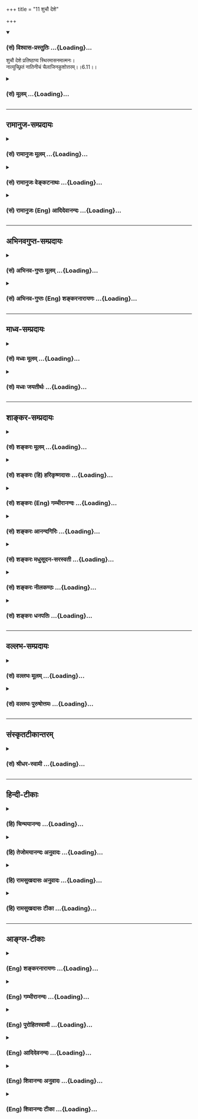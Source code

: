 +++
title = "11 शुचौ देशे"

+++
<div class="js_include" newlevelforh1="3" title="(सं) विश्वास-प्रस्तुतिः" unfilled url="/purANam/mahAbhAratam/06-bhIShma-parva/02-bhagavad-gItA-parva/saMskRtam/vishvAsa-prastutiH/06_Atma-saMyama-yogaH_a/11_shuchau_deshe.md">
<details open><summary><h3>(सं) विश्वास-प्रस्तुतिः ...{Loading}...</h3></summary>

शुचौ देशे प्रतिष्ठाप्य स्थिरमासनमात्मनः।  
नात्युच्छ्रितं नातिनीचं चैलाजिनकुशोत्तरम्।।6.11।।
</details>
</div>
<div class="js_include collapsed" newlevelforh1="3" title="(सं) मूलम्" unfilled url="/purANam/mahAbhAratam/06-bhIShma-parva/02-bhagavad-gItA-parva/saMskRtam/mUlam/06_Atma-saMyama-yogaH_a/11_shuchau_deshe.md">
<details><summary><h3>(सं) मूलम् ...{Loading}...</h3></summary>

शुचौ देशे प्रतिष्ठाप्य स्थिरमासनमात्मनः।  
नात्युच्छ्रितं नातिनीचं चैलाजिनकुशोत्तरम्।।6.11।।
</details>
</div>


_________________
## रामानुज-सम्प्रदायः
<div class="js_include collapsed" newlevelforh1="3" title="(सं) रामानुजः मूलम्" unfilled url="/purANam/mahAbhAratam/06-bhIShma-parva/02-bhagavad-gItA-parva/saMskRtam/rAmAnujaH/mUlam/06_Atma-saMyama-yogaH_a/11_shuchau_deshe.md">
<details><summary><h3>(सं) रामानुजः मूलम् ...{Loading}...</h3></summary>

।।6.11।।**शुचौ देशे** अशुचिभिः पुरुषैः अनधिष्ठिते अपरिगृहीते च अशुचिभिः
वस्तुभिः अस्पृष्टे च पवित्रीभूते देशे दार्वादिनिर्मितं **नात्युच्छ्रितं
नातिनीचं चैलाजिनकुशोत्तरम् आसनं प्रतिष्ठाय** तस्मिन् मनःप्रसादकरे
सापाश्रये **उपविश्य** योगैकाग्रम् अव्याकुलम् **मनः कृत्वा
यतचित्तेन्द्रियक्रियः** सर्वात्मना उपसंहृतचित्तेन्द्रियक्रियः
**आत्मविशुद्धये** बन्धविमुक्तये **योगं यु़ञ्ज्यात्** आत्मावलोकनं
कुर्वीत।

</details>
</div>
<div class="js_include collapsed" newlevelforh1="3" title="(सं) रामानुजः वेङ्कटनाथः" unfilled url="/purANam/mahAbhAratam/06-bhIShma-parva/02-bhagavad-gItA-parva/saMskRtam/rAmAnujaH/venkaTanAthaH/06_Atma-saMyama-yogaH_a/11_shuchau_deshe.md">
<details><summary><h3>(सं) रामानुजः वेङ्कटनाथः ...{Loading}...</h3></summary>

  
  
।।6.11।। बाह्योपकरणनियममाह शुचौ देश इत्यादिना। शुचिशब्दः
सङ्कोचकाभावात्संसर्गजं स्वाभाविकं चाशुचित्वं
निवर्तयतीत्यभिप्रायेणाहअशुचिभिरिति। अशुचयः पुरुषाः
पाषण्डिपतितादयः। अनधिष्ठिते अपरिगृहीते चेति अधिष्ठानं परकीयेषु
निर्वाहकत्वादिरूपेण संसर्गः परिग्रहः स्वकीयत्वाभिमानः तदुभयवर्जिते।
शुचिशब्दः शास्त्रान्तरोक्तं शोधकत्वमपि लक्षयतीत्यभिप्रायेणोक्तंपवित्रभूत
इति। च्विप्रत्ययरहितप्रयोगात् स्वतश्शुद्धिरुक्तानात्युच्छ्रितं नातिनीचं
इत्यादिदृष्टसौकर्यार्थम्। स्थिरत्वे हेतुर्दार्वादिनिर्मितत्वम् तस्य
कठिनत्वान्मृदुत्वार्थं चेलम् तत्रापि निस्तरङ्गत्वार्थं शुद्ध्यर्थं
चाजिनम् सर्वस्योपरि शुद्ध्यर्थं सत्वोन्मेषार्थं च
कुशाः। कुशाजिनचेलोत्तरम् इति कश्चिद्भाष्यपाठः
तथासत्युत्तरोत्तरमार्दवसिद्ध्यर्थमुक्तमिति मन्तव्यम्। विपरीतोऽत्र
क्रमश्चेलादीनाम् इति चशाङ्करम्।
केचित्त्वव्यवस्थितक्रमत्वमूचुः। प्रतिष्ठाप्य दृढं स्थापयित्वा। तत्रासन
उपविश्येत्यन्वयव्यक्त्यर्थंतस्मिन्नित्यादिकमुक्तम्। उक्तानां
शुचिदेशादीनां दृष्टादृष्टद्वारा योगोपयोगं दर्शयितुंमनःप्रसादकर
इत्युक्तम्। सापाश्रय उपविश्येति। अन्यथा पाश्चात्यधारणप्रयत्नः समाधिविरोधी
स्यादिति भावः। उपविश्य न तु तिष्ठञ्च्छयानो वा। तथा च सूत्रम्आसीनः
सम्भवात् ब्र.सू.4।1।7 इति। स्थानशयनयोश्च आयासनिद्रादिप्रसङ्गेन योगो न
सम्भवेत्। तत्रैकाग्रं इत्यन्वयभ्रमव्युदासाययोगैकाग्रमित्युक्तम्।
विरुद्धान्यवृत्तेरेतद्वृत्तिप्रधानत्वमिहैकाग्रत्वम्। अव्याकुलमेकाग्रम्
इति केषुचिद्भाष्यकोषेषु पाठः आत्मावलोकनोन्मुखं कृत्वेत्यर्थः। सार्वभौमो
हि चित्तस्य वृत्तिनिरोधो योगतया योगशास्त्रेऽभिहित इत्यभिप्रायेण
सर्वात्मनोपसंहृतचित्तेन्द्रियक्रिय इत्युक्तम्। चित्तमिह चिन्तावृत्तिः
इन्द्रियाणि च बाह्यानिएकाग्रं मनः कृत्वा इति वचनात् बाह्यविषयेभ्य
एवायमुपसंहारः अन्यथाऽऽत्मावलोकनमपि न स्यात्। एतेनमनसो निश्शेषवृत्तिविलयो
योगः इति वदन्तो निरस्ताः। शुद्धान्तःकरणस्य साक्षात्कारसाध्या
ह्यात्मविशुद्धिर्मोक्ष एवेत्यभिप्रायेणबन्धनिवृत्तय
इत्युक्तम्। अशुद्धास्ते समस्तास्तु देवाद्याः कर्मयोनयः वि.पु.6।7।77 इति
कर्मबन्धो ह्यात्मनामशुद्धिरुच्यते। योगं युञ्जीत इत्येतत्ओदनपाकं पचति
इतिवदित्यभिप्रायेणआत्मावलोकनं कुर्वीतेत्युक्तम्।

</details>
</div>
<div class="js_include collapsed" newlevelforh1="3" title="(सं) रामानुजः (Eng) आदिदेवानन्दः" unfilled url="/purANam/mahAbhAratam/06-bhIShma-parva/02-bhagavad-gItA-parva/saMskRtam/rAmAnujaH/english/AdidevAnandaH/06_Atma-saMyama-yogaH_a/11_shuchau_deshe.md">
<details><summary><h3>(सं) रामानुजः (Eng) आदिदेवानन्दः ...{Loading}...</h3></summary>

6.11 - 6.12 'In a clean spot,' i.e., in a spot pure in itself, not owned
or controlled by impure persons and untouched by impure things; having
'established a firm seat,' a seat made of wood or similar material,
which is neither too high nor too low; which is covered with cloth,
deer-skin and Kusa grass in the reverse order; seated on it in a way
which promotes the serenity of mind; having the mind concentrated on
Yoga; and holding the activities of the mind and senses in check in all
ways - he should practise 'Yoga', i.e., practise the vision of the self
for 'the purification of the self,' i.e., to end his bondage.

</details>
</div>


_________________
## अभिनवगुप्त-सम्प्रदायः
<div class="js_include collapsed" newlevelforh1="3" title="(सं) अभिनव-गुप्तः मूलम्" unfilled url="/purANam/mahAbhAratam/06-bhIShma-parva/02-bhagavad-gItA-parva/saMskRtam/abhinava-guptaH/mUlam/06_Atma-saMyama-yogaH_a/11_shuchau_deshe.md">
<details><summary><h3>(सं) अभिनव-गुप्तः मूलम् ...{Loading}...</h3></summary>

।।6.10 6.15।। ननु जितात्मनः इत्युक्तम् तत्कथं तज्जय इत्याशङ्क्य
आरुरुक्षोः कश्चिदुपायः कायसमत्वादिकः +++(SN कायसमुद्धारकः)+++ चित्तसंयम
उपदिश्यते योगीत्यादि अधिगच्छतीत्यन्तम्। आत्मानं च चित्तं च युञ्जीत
एकाग्रीकुर्यात्। सततमिति न परिमितं कालम्। एकाकित्वादिषु सत्सु
एतद्युज्यते +++(N युञ्जीत)+++ नान्यथा। आसनस्थैर्यात् कालस्थैर्ये +++(S
कालस्थैर्यम्)+++ चित्तस्थैर्यम्। चित्तक्रियाः संकल्पात्मनः
अन्याश्चेन्द्रियक्रिया येन यताः नियमं नीताः। धारयन् यत्नेन।
नासिकाग्रस्यावलोकने सति दिशामनवलोकनम्। मत्परमतया युक्त आसीत +++(N आसीत्)+++
इत्यर्थः +++(S omits इत्यर्थः)+++। एवमात्मानं युञ्जतः समादधतः शान्तिर्जायते
यस्यां संस्थापर्यन्तकाष्ठा मत्प्राप्तिः +++(K प्राप्तिर्योगोऽस्तीति)+++।

</details>
</div>
<div class="js_include collapsed" newlevelforh1="3" title="(सं) अभिनव-गुप्तः (Eng) शङ्करनारायणः" unfilled url="/purANam/mahAbhAratam/06-bhIShma-parva/02-bhagavad-gItA-parva/saMskRtam/abhinava-guptaH/english/shankaranArAyaNaH/06_Atma-saMyama-yogaH_a/11_shuchau_deshe.md">
<details><summary><h3>(सं) अभिनव-गुप्तः (Eng) शङ्करनारायणः ...{Loading}...</h3></summary>

6.11 See Comment under 6.15

</details>
</div>


_________________
## माध्व-सम्प्रदायः
<div class="js_include collapsed" newlevelforh1="3" title="(सं) मध्वः मूलम्" unfilled url="/purANam/mahAbhAratam/06-bhIShma-parva/02-bhagavad-gItA-parva/saMskRtam/madhvaH/mUlam/06_Atma-saMyama-yogaH_a/11_shuchau_deshe.md">
<details><summary><h3>(सं) मध्वः मूलम् ...{Loading}...</h3></summary>

।।6.10 6.11।। समाधियोगप्रकारमाह योगं युञ्जीतेत्यादिना इति। युञ्जीत
समाधियोगयुक्तं कुर्यात्। आत्मानं मनः।

</details>
</div>
<div class="js_include collapsed" newlevelforh1="3" title="(सं) मध्वः जयतीर्थः" unfilled url="/purANam/mahAbhAratam/06-bhIShma-parva/02-bhagavad-gItA-parva/saMskRtam/madhvaH/jayatIrthaH/06_Atma-saMyama-yogaH_a/11_shuchau_deshe.md">
<details><summary><h3>(सं) मध्वः जयतीर्थः ...{Loading}...</h3></summary>

।।6.10 6.11।। ननुउद्धरेत् 6।5 इत्यनेनैव योगो विहितः तत्किं पुनर्विधीयते
इत्यत आह **समाधी**ति। प्रकारकथनाय विध्यनुवाद इत्यर्थः। युञ्जीत इति
योगमात्रमुच्यते तत्कथं समाधीत्युक्तं इत्यत आह **युञ्जीते**ति।
सामान्यशब्दोऽपि प्रकरणाद्विशेषेऽवतिष्ठते इत्यर्थः। आत्मशब्दस्यात्र
विवक्षितमर्थमाह **आत्मानमि**ति।

</details>
</div>


_________________
## शाङ्कर-सम्प्रदायः
<div class="js_include collapsed" newlevelforh1="3" title="(सं) शङ्करः मूलम्" unfilled url="/purANam/mahAbhAratam/06-bhIShma-parva/02-bhagavad-gItA-parva/saMskRtam/shankaraH/mUlam/06_Atma-saMyama-yogaH_a/11_shuchau_deshe.md">
<details><summary><h3>(सं) शङ्करः मूलम् ...{Loading}...</h3></summary>

।।6.11।। **शुचौ** शुद्धे विविक्ते स्वभावतः संस्कारतो वा **देशे** स्थाने
**प्रतिष्ठाप्य स्थिरम्** अचलम् **आत्मनः आसनं नात्युच्छ्रितं**
नातीवउच्छ्रितं न अपि **अतिनीचम्** तच्च **चैलाजिनकुशोत्तरं** चैलम् अजिनं
कुशाश्च उत्तरे यस्मिन् आसने तत् आसनं चैलाजिनकुशोत्तरम्।
पाठक्रमाद्विपरीतः अत्र क्रमः चैलादीनाम्।। प्रतिष्ठाप्य किम्

</details>
</div>
<div class="js_include collapsed" newlevelforh1="3" title="(सं) शङ्करः (हि) हरिकृष्णदासः" unfilled url="/purANam/mahAbhAratam/06-bhIShma-parva/02-bhagavad-gItA-parva/saMskRtam/shankaraH/hindI/harikRShNadAsaH/06_Atma-saMyama-yogaH_a/11_shuchau_deshe.md">
<details><summary><h3>(सं) शङ्करः (हि) हरिकृष्णदासः ...{Loading}...</h3></summary>

।।6.11।। योगाभ्यास करनेवालेके लिये योगके साधनरूप आसन आहार और विहार आदिका
नियम बतलाना उचित है एवं योगको प्राप्त हुए पुरुषका लक्षण और उसका फल आदि
भी कहना चाहिये। इसलिये अब ( यह प्रकरण ) आरम्भ किया जाता है। उसमें पहले
आसनका ही वर्णन करते हैं शुद्ध स्थानमें अर्थात् जो स्वभावसे अथवा
झाड़नेबुहारने आदि संस्कारोंसे साफ किया हुआ पवित्र और एकान्त स्थान हो
उसमें अपने आसनको जो न अति ऊँचा हो और न अति नीचा हो और जिसपर क्रमसे
वस्त्र मृगचर्म और कुशा बिछाये गये हों अविचलभावसे स्थापन करके। यहाँ
पाठक्रमसे उन वस्त्रादिका क्रम उलटा समझना चाहिये अर्थात् पहले कुशा उसपर
मृगचर्म और फिर उसपर वस्त्र बिछावे।

</details>
</div>
<div class="js_include collapsed" newlevelforh1="3" title="(सं) शङ्करः (Eng) गम्भीरानन्दः" unfilled url="/purANam/mahAbhAratam/06-bhIShma-parva/02-bhagavad-gItA-parva/saMskRtam/shankaraH/english/gambhIrAnandaH/06_Atma-saMyama-yogaH_a/11_shuchau_deshe.md">
<details><summary><h3>(सं) शङ्करः (Eng) गम्भीरानन्दः ...{Loading}...</h3></summary>

6.11 See Commentary under 6.12

</details>
</div>
<div class="js_include collapsed" newlevelforh1="3" title="(सं) शङ्करः आनन्दगिरिः" unfilled url="/purANam/mahAbhAratam/06-bhIShma-parva/02-bhagavad-gItA-parva/saMskRtam/shankaraH/AnandagiriH/06_Atma-saMyama-yogaH_a/11_shuchau_deshe.md">
<details><summary><h3>(सं) शङ्करः आनन्दगिरिः ...{Loading}...</h3></summary>

।।6.11।। योगं योगाङ्गानि चोपदिश्योत्तरसंदर्भस्य तात्पर्यमाह **अथेति।**
योगस्वरूपकतिपयतदङ्गप्रदर्शनानन्तर्यमथशब्दार्थः। विहारादीनामित्यादिशब्देन
यथोक्तासनादिगतावान्तरभेदग्रहणम्। तत्फलादि चेत्यादिशब्देन
योगफलसम्यग्ज्ञानं च तत्फलं कैवल्यं ततो
भ्रष्टस्यात्यन्तिकविनष्टत्वमित्यादि गृह्यते। एवं समुदायतात्पर्ये दर्शिते
किमासीनः शयानस्तिष्ठन्गच्छन्कुर्वन्वा
युञ्जीतेत्यपेक्षायामनन्तरश्लोकतात्पर्यमाह **तत्रेति।** निर्धारणे सप्तमी।
प्रथमं योगानुष्ठानस्य प्रधानम्असीनः संभवात् इति न्यायादिति यावत्।
विविक्तत्वं द्वेधा विभजते **स्वभावत इति।** आसनस्यास्थैर्ये तत्रोपविश्य
योगमनुतिष्ठतः समाधानायोगाद्योगासिद्धिरित्यभिसंधाय विशिनष्टि
**अचलनमिति।** आस्यतेऽस्मिन्निति व्युत्पत्तिमनुसृत्याह **आसनमिति।** आत्मन
इति परकीयासनव्युदासार्थं पतनभयपरिहारार्थं नात्युच्चमित्युक्तं
नाप्यतिनीचमिति भूतलपाषाणादिसंश्लेषे
वातक्षोभाग्निमान्द्यादिसंभावितदोषनिरासार्थं चैलं वस्त्रमजिनं चर्म पशूनां
तच्च मृगस्य कुशा दर्भास्ते चोत्तरे यस्मिन्नुपरिष्टादारभ्य तत्तथोक्तम्।
प्रथमं चैलं ततोऽजिनं ततश्च कुशा इति प्रतिपन्नपाठक्रममापातिकं
क्रममतिक्रम्यादौ कुशास्ततोऽजिनं ततश्चैलमिति क्रमं विवक्षित्वाह
**विपरीतोऽवेति।**

</details>
</div>
<div class="js_include collapsed" newlevelforh1="3" title="(सं) शङ्करः मधुसूदन-सरस्वती" unfilled url="/purANam/mahAbhAratam/06-bhIShma-parva/02-bhagavad-gItA-parva/saMskRtam/shankaraH/madhusUdana-sarasvatI/06_Atma-saMyama-yogaH_a/11_shuchau_deshe.md">
<details><summary><h3>(सं) शङ्करः मधुसूदन-सरस्वती ...{Loading}...</h3></summary>

।।6.11।। तत्रासननियमं दर्शयन्नाह द्वाभ्याम् शुचौ स्वभावतः संस्कारतो वा
शुद्धे जनसमुदायरहित निर्भये गङ्गातटगुहादौ देशे समे स्थाने प्रतिष्ठाप्य
स्थिरं निश्चलं नात्युच्छ्रितं नात्युच्चं नाप्यतिनीचं चैलाजिनकुशोत्तरं
चैलं मृदु वस्त्रं अजिनं व्याघ्रादिचर्म ते कुशेभ्य उत्तरे उपरितने
यस्मिंस्तत् आस्यतऽस्मिन्नित्यासनं कुशमयबृस्युपरि मृदुचर्म तदुपरि
मृदुवस्त्ररूपमित्यर्थः। तथाचाह भगवान्पतञ्जलिःस्थिरसुखमासनम् इति। आत्मन
इति परासनव्यावृत्त्यर्थं तस्यापि परेच्छानियमाभावेन योगविक्षेपकरत्वात्।

</details>
</div>
<div class="js_include collapsed" newlevelforh1="3" title="(सं) शङ्करः नीलकण्ठः" unfilled url="/purANam/mahAbhAratam/06-bhIShma-parva/02-bhagavad-gItA-parva/saMskRtam/shankaraH/nIlakaNThaH/06_Atma-saMyama-yogaH_a/11_shuchau_deshe.md">
<details><summary><h3>(सं) शङ्करः नीलकण्ठः ...{Loading}...</h3></summary>

।।6.11।। योगं युञ्जीतेत्युक्तं तत्कथमित्याकाङ्क्षायां
तदङ्गान्यासनादीन्याह **शुचौ देशे इत्यादिना।** शुचौ स्वभावतः संस्कारतो वा
पुण्ये देशे स्थाने प्रतिष्ठाप्य सुस्थितं कृत्वा स्थिरं निश्चलं
आस्तेऽस्मिन्नित्यासनं स्थण्डिलं निश्चलमित्यनेन मृन्मयमेव स्थण्डिलं नतु
काष्ठमयं पीठम्। आत्मन इति परासनव्यावृत्त्यर्थम्। नात्युच्छ्रितं
नात्युच्चं नातिनीचम्। चैलाजिनकुशाः उत्तरे उपर्युपरि यस्य
तच्चैलाजिनकुशोत्तरम्। अजिनादुपरि चैलं कुशेभ्य उपरि अजिनं स्थण्डिलस्योपरि
कुशा इत्यर्थः।

</details>
</div>
<div class="js_include collapsed" newlevelforh1="3" title="(सं) शङ्करः धनपतिः" unfilled url="/purANam/mahAbhAratam/06-bhIShma-parva/02-bhagavad-gItA-parva/saMskRtam/shankaraH/dhanapatiH/06_Atma-saMyama-yogaH_a/11_shuchau_deshe.md">
<details><summary><h3>(सं) शङ्करः धनपतिः ...{Loading}...</h3></summary>

।।6.11।। एवं पूर्वोक्तलक्षणसंपन्नस्य योगारुढस्य यत्फलं भवति तत्प्राप्तये
योगारुढतां संपादयेदित्युक्तम्। अथेदानीं योगं युञ्जानस्य
तद्ङगान्यासनाहारविहारादीनि नियतानि फलं च सर्वतः श्रैष्ठ्यं मुक्तिलक्षणं
वक्तुमारभते **शुचावित्यादिना।** शुचौ शुद्धे स्वभावतः संस्कारतो वा देशे
स्थाने विविक्ते आत्मनः स्वस्यासनं स्थिरमचलं नात्युच्छ्रितं नाप्यतिनीचं
तच्च चैलादीन्युत्तरे यस्मिंस्तत्। आदौ कुशानां स्थापनं तदुपर्यजिनं
मृगचर्म तदुपरि चैलं भृदुवस्त्रमित्येतादृशमासनं प्रतिष्ठाप्य
चतुष्कोणादिसंनिवेशविचारेण कृत्वा। आत्मन इत्यनेन
स्वस्यैवोपशमयोग्यमित्युक्तम्। तेनान्यस्थिति
प्रयुक्तविक्षेपप्रसक्तिर्वारिता।

</details>
</div>


_________________
## वल्लभ-सम्प्रदायः
<div class="js_include collapsed" newlevelforh1="3" title="(सं) वल्लभः मूलम्" unfilled url="/purANam/mahAbhAratam/06-bhIShma-parva/02-bhagavad-gItA-parva/saMskRtam/vallabhaH/mUlam/06_Atma-saMyama-yogaH_a/11_shuchau_deshe.md">
<details><summary><h3>(सं) वल्लभः मूलम् ...{Loading}...</h3></summary>

।।6.10 6.13।। एवं योगारूढस्य स्वरूपमुक्त्वाऽऽरुरुक्षोः साङ्गं योगं विदधतः
सिद्धिमाह योगी इत्यादिनामत्संस्थामधिगच्छति 15 इत्यन्तेन। योगी युञ्जानो
रहसि स्थितः आत्मानं सततं युञ्जीत।

</details>
</div>
<div class="js_include collapsed" newlevelforh1="3" title="(सं) वल्लभः पुरुषोत्तमः" unfilled url="/purANam/mahAbhAratam/06-bhIShma-parva/02-bhagavad-gItA-parva/saMskRtam/vallabhaH/puruShottamaH/06_Atma-saMyama-yogaH_a/11_shuchau_deshe.md">
<details><summary><h3>(सं) वल्लभः पुरुषोत्तमः ...{Loading}...</h3></summary>

  
  
।।6.11।। ससामग्रीकं ध्यानस्वरूपमाह शुचाविति चतुष्टयेन। शुचौ देशे
भावात्मकवृन्दावनादौ आत्मनो भगवतः स्थिरमासनं भावरूपं नात्युच्छ्रितं
हृदयाद्बहिः केवलक्रीडायामेव स्थितम् नातिनीचं भावरहितानुकरणात्मकम्।
कीदृशं चैलाजिनकुशोत्तरं चैलं वस्त्रं भावरूपंस्वैरुत्तरीयैः
कुचकुङ्कुमाङ्कितैः भाग.10।32।13 इति न्यायेन अजिनं
अधिकरणदेहस्थहृदयकमलात्मकं चैलाजिने कुशेभ्यः
श्रीगोवर्धनादिस्थिततृणादिरूपेभ्य उत्तरे यस्मिन्। पूर्वं भावरूपतृणानि
तदुपरि हृदयात्मकं तदुपरि भावात्मकं वस्त्रमेवं प्रतिष्ठाप्य।  
  

</details>
</div>


_________________
## संस्कृतटीकान्तरम्
<div class="js_include collapsed" newlevelforh1="3" title="(सं) श्रीधर-स्वामी" unfilled url="/purANam/mahAbhAratam/06-bhIShma-parva/02-bhagavad-gItA-parva/saMskRtam/shrIdhara-svAmI/06_Atma-saMyama-yogaH_a/11_shuchau_deshe.md">
<details><summary><h3>(सं) श्रीधर-स्वामी ...{Loading}...</h3></summary>

।।6.11।। आसननियमं दर्शयन्नाह **शुचाविति द्वाभ्याम्।** शुद्धे स्थाने
आत्मनः स्वस्यासनं स्थापयित्वा। कीदृशम्। स्थिरमचलम्। नातिचोन्नतं न
चातिनीचं च। चैलं वस्त्रमजिनं व्याघ्रादिचर्म चैलाजिने कुशेभ्य उत्तरे
यस्मिन्। कुशानामुपरिचर्म तदुपरि वस्त्रमास्तीर्येत्यर्थः।

</details>
</div>


_________________
## हिन्दी-टीकाः
<div class="js_include collapsed" newlevelforh1="3" title="(हि) चिन्मयानन्दः" unfilled url="/purANam/mahAbhAratam/06-bhIShma-parva/02-bhagavad-gItA-parva/hindI/chinmayAnandaH/06_Atma-saMyama-yogaH_a/11_shuchau_deshe.md">
<details><summary><h3>(हि) चिन्मयानन्दः ...{Loading}...</h3></summary>

।।6.11।। परम शांति एवं समदृष्टि प्राप्त करने का साधन निदिध्यासन है और
इसलिए आवश्यक है कि भगवान् यहाँ उस विधि का विस्तृत वर्णन करें। यहाँ कुछ
श्लोकों में साधक के लिए आसन साधन एवं ध्यान के फल को बताया गया
है। विचाराधीन श्लोक में स्थान एवं आसन का वर्णन है। शुद्ध भूमि में बाह्य
वातावरण एवं परिस्थितियों का मनुष्य के मन पर बहुत प्रभाव पड़ता है। इसलिए
ध्यानाभ्यास का स्थान स्वच्छ एवं शुद्ध होना चाहिए। मन की शुद्धि में भी वह
उपयोगी होता है। व्याख्याकार बताते हैं कि वह स्थान मच्छर मक्खी चींटी खटमल
आदि कृमि कीटों से रहित होना चाहिए जो प्रारम्भ में साधक की एकाग्रता में
बाधक हो सकते हैं। आसन के विषय में कहते हैं कि वह स्थिर होना चाहिए। उसे न
अति ऊँचा और न अति नीचा होना चाहिए। ऊँचे से तात्पर्य पर्वत की चोटी से है।
ऐसे स्थान पर बैठने से साधक के मन में असुरक्षा का भय उत्पन्न हो सकता है
और उस स्थिति में बाह्य जगत् से मन को हटाकर आत्मा में स्थिर करना अत्यन्त
कठिन होगा। इसी प्रकार नीचे का अर्थ जमीन के अन्दर गुफा आदि। ऐसा स्थान
गीला आदि होने से जोड़ो में पीड़ा होने की सम्भावना रहती है। ध्यानाभ्यास
के समय हृदय की गति तथा रक्त प्रवाह का दबाव भी कुछ धीमा पड़ जाता है और तब
नीचा स्थान और भी हानिकारक हो सकता है। इसलिए यहाँ कहा गया है कि ध्यान का
स्थान न अति ऊँचा हो न अति नीचा। गीता में किसी भी विषय का वर्णन किया जाता
है तो कोई भी बात अनकही नहीं रहती कि जिससे विद्यार्थी उसे स्वयं समझ न
सके। ध्यानविधि का वर्णन इसका स्पष्ट उदाहरण है। कुश नामक घास के ऊपर
मृगछाला बिछाकर उसके ऊपर स्वच्छ वस्त्र को बिछाने से उपयुक्त आसन बनता है।
कुशा घास से भूमि के गीलेपन से सुरक्षा होती है। उसी प्रकार ग्रीष्मकाल में
मृगछाला के भी गर्म होने से साधक के स्वेद आने से एकाग्रता में बाधा आ सकती
है। उसे दूर करने के लिए मृगचर्म पर वस्त्र बिछाने को कहा गया है। ऐसे
उपयुक्त आसन पर बैठने के पश्चात् साधक को मन और बुद्धि से क्या करना चाहिए
इसका उपदेश अगले श्लोक में किया गया है।

</details>
</div>
<div class="js_include collapsed" newlevelforh1="3" title="(हि) तेजोमयानन्दः अनुवादः" unfilled url="/purANam/mahAbhAratam/06-bhIShma-parva/02-bhagavad-gItA-parva/hindI/tejomayAnandaH/anuvAdaH/06_Atma-saMyama-yogaH_a/11_shuchau_deshe.md">
<details><summary><h3>(हि) तेजोमयानन्दः अनुवादः ...{Loading}...</h3></summary>

।।6.11।। शुद्ध (स्वच्छ) भूमि में कुश, मृगशाला और उस पर वस्त्र रखा हो ऐसे
अपने आसन को न अति ऊँचा और न अति नीचा स्थिर स्थापित करके....৷৷.।।

</details>
</div>
<div class="js_include collapsed" newlevelforh1="3" title="(हि) रामसुखदासः अनुवादः" unfilled url="/purANam/mahAbhAratam/06-bhIShma-parva/02-bhagavad-gItA-parva/hindI/rAmasukhadAsaH/anuvAdaH/06_Atma-saMyama-yogaH_a/11_shuchau_deshe.md">
<details><summary><h3>(हि) रामसुखदासः अनुवादः ...{Loading}...</h3></summary>

।।6.11।। शुद्ध भूमिपर, जिसपर क्रमशः कुश, मृगछाला और वस्त्र बिछे हैं, जो
न अत्यन्त ऊँचा है और न अत्यन्त नीचा, ऐसे अपने आसनको स्थिरस्थापन करके।

</details>
</div>
<div class="js_include collapsed" newlevelforh1="3" title="(हि) रामसुखदासः टीका" unfilled url="/purANam/mahAbhAratam/06-bhIShma-parva/02-bhagavad-gItA-parva/hindI/rAmasukhadAsaH/TIkA/06_Atma-saMyama-yogaH_a/11_shuchau_deshe.md">
<details><summary><h3>(हि) रामसुखदासः टीका ...{Loading}...</h3></summary>

।।6.11।।***व्याख्या--*'शुचौ देशे'--**भूमिकी शुद्धि दो तरहकी होती
है--(1) स्वाभाविक शुद्ध स्थान; जैसे--गङ्गा आदिका किनारा; जंगल; तुलसी,
आँवला, पीपल आदि पवित्र वृक्षोंके पासका स्थान आदि और (2) शुद्ध किया हुआ
स्थान; जैसे--भूमिको गायके गोबरसे लीपकर अथवा जल छिड़ककर शुद्ध किया जाय;
जहाँ मिट्टी हो, वहाँ ऊपरकी चार-पाँच अंगुली मिट्टी दूर करके भूमिको शुद्ध
किया जाय। ऐसी स्वाभाविक अथवा शुद्ध की हुई समतल भूमिमें काठ या पत्थरकी
चौकी आदिको लगा दे।  
  
**'चैलाजिनकुशोत्तरम्'--**यद्यपि पाठके अनुसार क्रमशः वस्त्र, मृगछाला और
कुश बिछानी चाहिये **(टिप्पणी प₀ 343),** तथापि बिछानेमें पहले कुश बिछा
दे, उसके ऊपर बिना मारे हुए मृगका अर्थात् अपने-आप मरे हुए मृगका चर्म बिछा
दे; क्योंकि मारे हुए मृगका चर्म अशुद्ध होता है। अगर ऐसी मृगछाला न मिले,
तो कुशपर टाटका बोरा अथवा ऊनका कम्बल बिछा दे। फिर उसके ऊपर कोमल सूती
कपड़ा बिछा दे। वाराहभगवान्के रोमसे उत्पन्न होनके कारण कुश बहुत पवित्र
माना गया है; अतः उससे बना आसन काममें लाते हैं। ग्रहण आदिके समय सूतकसे
बचनेके लिये अर्थात् शुद्धिके लिये कुशको पदार्थोंमें, कपड़ोंमें रखते हैं।
पवित्री, प्रोक्षण आदिमें भी इसको काममें लेते हैं। अतः भगवान्ने कुश
बिछानेके लिये कहा है। कुश शरीरमें गड़े नहीं और हमारे शरीरमें जो
विद्युत्शक्ति है वह आसानमेंसे होकर जमीनमें न चली जाय, इसलिये
(विद्युत्शक्तिको रोकनेके लिये) मृगछाला बिछानेका विधान आया है। मृगछालाके
रोम (रोएँ) शरीरमें न लगें और आसन कोमल रहे, इसलिये मृगछालाके ऊपर सूती
शुद्ध कपड़ा बिछानेके लिये कहा गया है। अगर मृगछालाकी जगह कम्बल या टाट हो,
तो वह गरम न हो जाय, इसलिये उसपर सूती कपड़ा बिछाना चाहिये।

</details>
</div>


_________________
## आङ्ग्ल-टीकाः
<div class="js_include collapsed" newlevelforh1="3" title="(Eng) शङ्करनारायणः" unfilled url="/purANam/mahAbhAratam/06-bhIShma-parva/02-bhagavad-gItA-parva/english/shankaranArAyaNaH/06_Atma-saMyama-yogaH_a/11_shuchau_deshe.md">
<details><summary><h3>(Eng) शङ्करनारायणः ...{Loading}...</h3></summary>

6.11. Setting up in a clean place his own \[suitable\] firm seat which
is predominantly of cloth, skin and kusa-grass, and which, is neither
too high nor too low for him;

</details>
</div>
<div class="js_include collapsed" newlevelforh1="3" title="(Eng) गम्भीरानन्दः" unfilled url="/purANam/mahAbhAratam/06-bhIShma-parva/02-bhagavad-gItA-parva/english/gambhIrAnandaH/06_Atma-saMyama-yogaH_a/11_shuchau_deshe.md">
<details><summary><h3>(Eng) गम्भीरानन्दः ...{Loading}...</h3></summary>

6.11 Having firmly established in a clean place his seat, neither too
high nor too low, and made of cloth, skin and kusa-grass, placed
successively one below the other;

</details>
</div>
<div class="js_include collapsed" newlevelforh1="3" title="(Eng) पुरोहितस्वामी" unfilled url="/purANam/mahAbhAratam/06-bhIShma-parva/02-bhagavad-gItA-parva/english/purohitasvAmI/06_Atma-saMyama-yogaH_a/11_shuchau_deshe.md">
<details><summary><h3>(Eng) पुरोहितस्वामी ...{Loading}...</h3></summary>

6.11 Having chosen a holy place, let him sit in a firm posture on a
seat, neither too high nor too low, and covered with a grass mat, a deer
skin and a cloth.

</details>
</div>
<div class="js_include collapsed" newlevelforh1="3" title="(Eng) आदिदेवनन्दः" unfilled url="/purANam/mahAbhAratam/06-bhIShma-parva/02-bhagavad-gItA-parva/english/AdidevanandaH/06_Atma-saMyama-yogaH_a/11_shuchau_deshe.md">
<details><summary><h3>(Eng) आदिदेवनन्दः ...{Loading}...</h3></summary>

6.11 Having established for himself, in a clean spot, a firm seat, which
is neither too hight nor too low, and covering it with cloth, deer-skin
and Kusa grass in the reverse order -

</details>
</div>
<div class="js_include collapsed" newlevelforh1="3" title="(Eng) शिवानन्दः अनुवादः" unfilled url="/purANam/mahAbhAratam/06-bhIShma-parva/02-bhagavad-gItA-parva/english/shivAnandaH/anuvAdaH/06_Atma-saMyama-yogaH_a/11_shuchau_deshe.md">
<details><summary><h3>(Eng) शिवानन्दः अनुवादः ...{Loading}...</h3></summary>

6.11 In a clean spot, having established a firm seat of his own, neither
too high nor too low, made of a cloth, a skin and Kusa-grass, one over
the other.

</details>
</div>
<div class="js_include collapsed" newlevelforh1="3" title="(Eng) शिवानन्दः टीका" unfilled url="/purANam/mahAbhAratam/06-bhIShma-parva/02-bhagavad-gItA-parva/english/shivAnandaH/TIkA/06_Atma-saMyama-yogaH_a/11_shuchau_deshe.md">
<details><summary><h3>(Eng) शिवानन्दः टीका ...{Loading}...</h3></summary>

6.11 शुचौ in a clean; देशे spot; प्रतिष्ठाप्य having established;
स्थिरम् firm; आसनम् seat; आत्मनः his own; न not; अत्युच्छ्रितम् very
high; न not; अतिनीचम् very low; चैलाजिनकुशोत्तरम् a cloth; skin and
Kusagrass; one over the other.Commentary In this verse the Lord has
prescribed the external seat for practising meditation. Details of the
pose are given in verse 13.Spread the Kusagrass on the ground first.
Over this spread a tigerskin or deerskin over this spread a white
cloth.Sit on a naturally clean spot; such as the bank of a river. Or;
make the place clean; wherever you want to practise meditation.

</details>
</div>
